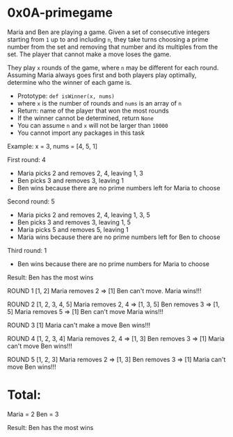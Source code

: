 # 0x0A-primegame
Maria and Ben are playing a game. Given a set of consecutive integers starting
from `1` up to and including `n`, they take turns choosing a prime number from
the set and removing that number and its multiples from the set. The player
that cannot make a move loses the game.

They play `x` rounds of the game, where `n` may be different for each round.
Assuming Maria always goes first and both players play optimally, determine who
the winner of each game is.

- Prototype: `def isWinner(x, nums)`
- where `x` is the number of rounds and `nums` is an array of `n`
- Return: name of the player that won the most rounds
- If the winner cannot be determined, return `None`
- You can assume `n` and `x` will not be larger than `10000`
- You cannot import any packages in this task

Example:
x = 3, nums = [4, 5, 1]

First round: 4
- Maria picks 2 and removes 2, 4, leaving 1, 3
- Ben picks 3 and removes 3, leaving 1
- Ben wins because there are no prime numbers left for Maria to choose

Second round: 5
- Maria picks 2 and removes 2, 4, leaving 1, 3, 5
- Ben picks 3 and removes 3, leaving 1, 5
- Maria picks 5 and removes 5, leaving 1
- Maria wins because there are no prime numbers left for Ben to choose

Third round: 1
- Ben wins because there are no prime numbers for Maria to choose

Result: Ben has the most wins

ROUND 1
[1, 2]
Maria removes 2 => [1]
Ben can't move.
Maria wins!!!

ROUND 2
[1, 2, 3, 4, 5]
Maria removes 2, 4 => [1, 3, 5]
Ben removes 3 => [1, 5]
Maria removes 5 => [1]
Ben can't move
Maria wins!!!

ROUND 3
[1]
Maria can't make a move
Ben wins!!!

ROUND 4
[1, 2, 3, 4]
Maria removes 2, 4 => [1, 3]
Ben removes 3 => [1]
Maria can't move
Ben wins!!!

ROUND 5
[1, 2, 3]
Maria removes 2 => [1, 3]
Ben removes 3 => [1]
Maria can't move
Ben wins!!!

Total:
=====
Maria = 2
Ben   = 3

Result: Ben has the most wins
